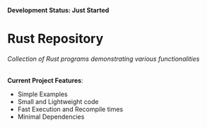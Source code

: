 **Development Status: Just Started**
# Rust Repository
###### Collection of Rust programs demonstrating various functionalities
**Current Project Features**:
  * Simple Examples
  * Small and Lightweight code
  * Fast Execution and Recompile times
  * Minimal Dependencies

